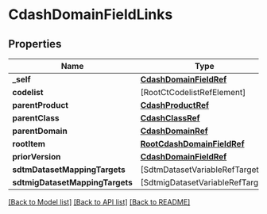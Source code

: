 # CdashDomainFieldLinks

## Properties
Name | Type | Description | Notes
------------ | ------------- | ------------- | -------------
**_self** | [**CdashDomainFieldRef**](CdashDomainFieldRef.md) |  | [optional] 
**codelist** | [RootCtCodelistRefElement] |  | [optional] 
**parentProduct** | [**CdashProductRef**](CdashProductRef.md) |  | [optional] 
**parentClass** | [**CdashClassRef**](CdashClassRef.md) |  | [optional] 
**parentDomain** | [**CdashDomainRef**](CdashDomainRef.md) |  | [optional] 
**rootItem** | [**RootCdashDomainFieldRef**](RootCdashDomainFieldRef.md) |  | [optional] 
**priorVersion** | [**CdashDomainFieldRef**](CdashDomainFieldRef.md) |  | [optional] 
**sdtmDatasetMappingTargets** | [SdtmDatasetVariableRefTarget] |  | [optional] 
**sdtmigDatasetMappingTargets** | [SdtmigDatasetVariableRefTarget] |  | [optional] 

[[Back to Model list]](../README.md#documentation-for-models) [[Back to API list]](../README.md#documentation-for-api-endpoints) [[Back to README]](../README.md)


